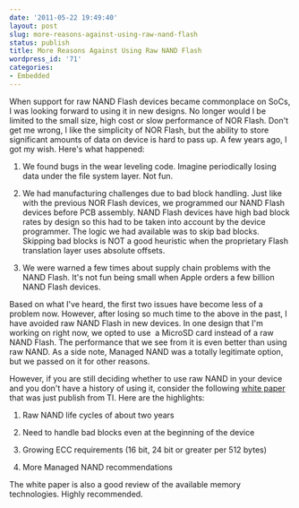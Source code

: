 ```yaml
---
date: '2011-05-22 19:49:40'
layout: post
slug: more-reasons-against-using-raw-nand-flash
status: publish
title: More Reasons Against Using Raw NAND Flash
wordpress_id: '71'
categories:
- Embedded
---
```


When support for raw NAND Flash devices became commonplace on SoCs, I was looking forward to using it in new designs. No longer would I be limited to the small size, high cost or slow performance of NOR Flash. Don't get me wrong, I like the simplicity of NOR Flash, but the ability to store significant amounts of data on device is hard to pass up. A few years ago, I got my wish. Here's what happened:



	
  1. We found bugs in the wear leveling code. Imagine periodically losing data under the file system layer. Not fun.

	
  2. We had manufacturing challenges due to bad block handling. Just like with the previous NOR Flash devices, we programmed our NAND Flash devices before PCB assembly. NAND Flash devices have high bad block rates by design so this had to be taken into account by the device programmer. The logic we had available was to skip bad blocks. Skipping bad blocks is NOT a good heuristic when the proprietary Flash translation layer uses absolute offsets.

	
  3. We were warned a few times about supply chain problems with the NAND Flash. It's not fun being small when Apple orders a few billion NAND Flash devices.


Based on what I've heard, the first two issues have become less of a problem now. However, after losing so much time to the above in the past, I have avoided raw NAND Flash in new devices. In one design that I'm working on right now, we opted to use  a MicroSD card instead of a raw NAND Flash. The performance that we see from it is even better than using raw NAND. As a side note, Managed NAND was a totally legitimate option, but we passed on it for other reasons.

However, if you are still deciding whether to use raw NAND in your device and you don't have a history of using it, consider the following [white paper](http://focus.ti.com/lit/wp/spry164/spry164.pdf) that was just publish from TI. Here are the highlights:



	
  1. Raw NAND life cycles of about two years

	
  2. Need to handle bad blocks even at the beginning of the device

	
  3. Growing ECC requirements (16 bit, 24 bit or greater per 512 bytes)

	
  4. More Managed NAND recommendations


The white paper is also a good review of the available memory technologies. Highly recommended.




